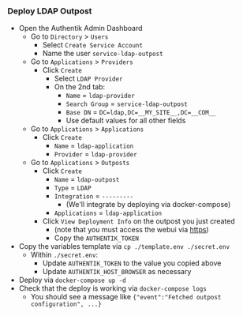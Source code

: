 ### Deploy LDAP Outpost
* Open the Authentik Admin Dashboard
  * Go to `Directory` > `Users`
    * Select `Create Service Account`
    * Name the user `service-ldap-outpost`
  * Go to `Applications` > `Providers`
    * Click `Create`
      * Select `LDAP Provider`
      * On the 2nd tab:
        * `Name` = `ldap-provider`
        * `Search Group` = `service-ldap-outpost`
        * `Base DN` = `DC=ldap,DC=__MY_SITE__,DC=__COM__`
        * Use default values for all other fields
  * Go to `Applications` > `Applications`
    * Click `Create`
      * `Name` = `ldap-application`
      * `Provider` = `ldap-provider`
  * Go to `Applications` > `Outposts`
    * Click `Create`
      * `Name` = `ldap-outpost`
      * `Type` = `LDAP`
      * `Integration` = `---------`
        * (We'll integrate by deploying via docker-compose)
      * `Applications` = `ldap-application`
    * Click `View Deployment Info` on the outpost you just created
      * (note that you must access the webui via [https](https://__HOST_IP__:9443))
      * Copy the `AUTHENTIK_TOKEN`
* Copy the variables template via `cp ./template.env ./secret.env`
  * Within `./secret.env`:
    * Update `AUTHENTIK_TOKEN` to the value you copied above
    * Update `AUTHENTIK_HOST_BROWSER` as necessary
* Deploy via `docker-compose up -d`
* Check that the deploy is working via `docker-compose logs`
  * You should see a message like `{"event":"Fetched outpost configuration", ...}`
